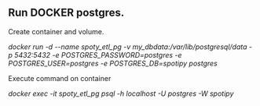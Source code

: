 ## Run DOCKER postgres.

Create container and volume.

*docker run -d --name spoty_etl_pg -v my_dbdata:/var/lib/postgresql/data -p 5432:5432 -e POSTGRES_PASSWORD=postgres -e POSTGRES_USER=postgres -e POSTGRES_DB=spotipy postgres*

Execute command on container

*docker exec -it spoty_etl_pg psql -h localhost -U postgres -W spotipy*
